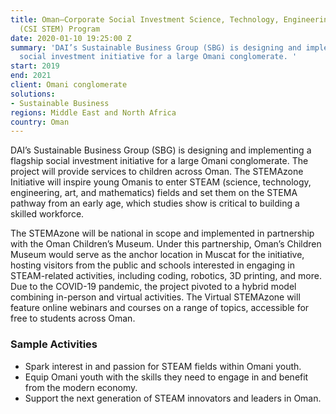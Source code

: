 ```yaml
---
title: Oman—Corporate Social Investment Science, Technology, Engineering, and Mathematics
  (CSI STEM) Program
date: 2020-01-10 19:25:00 Z
summary: 'DAI’s Sustainable Business Group (SBG) is designing and implementing a flagship
  social investment initiative for a large Omani conglomerate. '
start: 2019
end: 2021
client: Omani conglomerate
solutions:
- Sustainable Business
regions: Middle East and North Africa
country: Oman
---
```


DAI’s Sustainable Business Group (SBG) is designing and implementing a flagship social investment initiative for a large Omani conglomerate. The project will provide services to children across Oman. The STEMAzone Initiative will inspire young Omanis to enter STEAM (science, technology, engineering, art, and mathematics) fields and set them on the STEMA pathway from an early age, which studies show is critical to building a skilled workforce. 

The STEMAzone will be national in scope and implemented in partnership with the Oman Children’s Museum. Under this partnership, Oman’s Children Museum would serve as the anchor location in Muscat for the initiative, hosting visitors from the public and schools interested in engaging in STEAM-related activities, including coding, robotics, 3D printing, and more. Due to the COVID-19 pandemic, the project pivoted to a hybrid model combining in-person and virtual activities. The Virtual STEMAzone will feature online webinars and courses on a range of topics, accessible for free to students across Oman.

### Sample Activities

* Spark interest in and passion for STEAM fields within Omani youth.
* Equip Omani youth with the skills they need to engage in and benefit from the modern economy.
* Support the next generation of STEAM innovators and leaders in Oman.